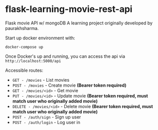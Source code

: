 # flask-learning-movie-rest-api
Flask movie API w/ mongoDB
A learning project originally developed by paurakhsharma.

Start up docker environment with:
```docker
docker-compose up
```

Once Docker's up and running, you can access the api via `http://localhost:5000/api`

Accessible routes:

* `GET - /movies` - List movies
* `POST - /movies` - Create movie **(Bearer token required)**
* `GET - /movies/<id>` - Get movie
* `PUT - /movies/<id>` - Update movie **(Bearer token required, must match user who originally added movie)**
* `DELETE - /movies/<id>` - Delete movie **(Bearer token required, must match user who originally added movie)**
* `POST - /auth/sign` - Sign up user
* `POST - /auth/login` - Log user in
